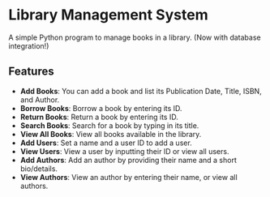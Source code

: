 # Library Management System

A simple Python program to manage books in a library. (Now with database integration!)

## Features

- **Add Books**: You can add a book and list its Publication Date, Title, ISBN, and Author.
- **Borrow Books**: Borrow a book by entering its ID.
- **Return Books**: Return a book by entering its ID.
- **Search Books**: Search for a book by typing in its title.
- **View All Books**: View all books available in the library.
- **Add Users**: Set a name and a user ID to add a user.
- **View Users**: View a user by inputting their ID or view all users.
- **Add Authors**: Add an author by providing their name and a short bio/details.
- **View Authors**: View an author by entering their name, or view all authors.
